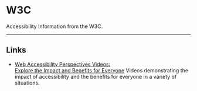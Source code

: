 # W3C

Accessibility Information from the W3C.

---

## Links

- [Web Accessibility Perspectives Videos:  
Explore the Impact and Benefits for Everyone](https://www.w3.org/WAI/perspective-videos/)
Videos demonstrating the impact of accessibility and the benefits for everyone in a variety of situations.